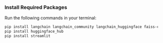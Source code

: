 ### Install Required Packages
Run the following commands in your terminal:

```bash
pip install langchain langchain_community langchain_huggingface faiss-cpu pypdf
pip install huggingface_hub
pip install streamlit



